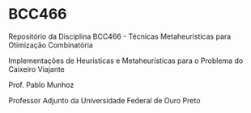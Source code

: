 # BCC466
Repositório da Disciplina BCC466 - Técnicas Metaheurísticas para Otimização Combinatória

Implementações de Heurísticas e Metaheurísticas para o Problema do Caixeiro Viajante

Prof. Pablo Munhoz

Professor Adjunto da Universidade Federal de Ouro Preto
